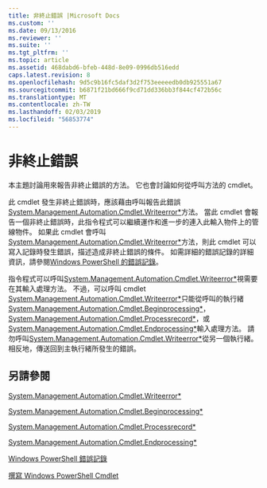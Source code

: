```yaml
---
title: 非終止錯誤 |Microsoft Docs
ms.custom: ''
ms.date: 09/13/2016
ms.reviewer: ''
ms.suite: ''
ms.tgt_pltfrm: ''
ms.topic: article
ms.assetid: 468dabd6-bfeb-448d-8e09-0996db516edd
caps.latest.revision: 8
ms.openlocfilehash: 9d5c9b16fc5daf3d2f753eeeeedb0db925551a67
ms.sourcegitcommit: b6871f21bd666f9cd71dd336bb3f844cf472b56c
ms.translationtype: MT
ms.contentlocale: zh-TW
ms.lasthandoff: 02/03/2019
ms.locfileid: "56853774"
---
```

# <a name="non-terminating-errors"></a>非終止錯誤

本主題討論用來報告非終止錯誤的方法。 它也會討論如何從呼叫方法的 cmdlet。

此 cmdlet 發生非終止錯誤時，應該藉由呼叫報告此錯誤[System.Management.Automation.Cmdlet.Writeerror*](/dotnet/api/System.Management.Automation.Cmdlet.WriteError)方法。 當此 cmdlet 會報告一個非終止錯誤時，此指令程式可以繼續運作和進一步的連入此輸入物件上的管線物件。 如果此 cmdlet 會呼叫[System.Management.Automation.Cmdlet.Writeerror*](/dotnet/api/System.Management.Automation.Cmdlet.WriteError)方法，則此 cmdlet 可以寫入記錄時發生錯誤，描述造成非終止錯誤的條件。 如需詳細的錯誤記錄的詳細資訊，請參閱[Windows PowerShell 的錯誤記錄](./windows-powershell-error-records.md)。

指令程式可以呼叫[System.Management.Automation.Cmdlet.Writeerror*](/dotnet/api/System.Management.Automation.Cmdlet.WriteError)視需要在其輸入處理方法。 不過，可以呼叫 cmdlet [System.Management.Automation.Cmdlet.Writeerror*](/dotnet/api/System.Management.Automation.Cmdlet.WriteError)只能從呼叫的執行緒[System.Management.Automation.Cmdlet.Beginprocessing*](/dotnet/api/System.Management.Automation.Cmdlet.BeginProcessing)， [System.Management.Automation.Cmdlet.Processrecord*](/dotnet/api/System.Management.Automation.Cmdlet.ProcessRecord)，或[System.Management.Automation.Cmdlet.Endprocessing*](/dotnet/api/System.Management.Automation.Cmdlet.EndProcessing)輸入處理方法。 請勿呼叫[System.Management.Automation.Cmdlet.Writeerror*](/dotnet/api/System.Management.Automation.Cmdlet.WriteError)從另一個執行緒。 相反地，傳送回到主執行緒所發生的錯誤。

## <a name="see-also"></a>另請參閱

[System.Management.Automation.Cmdlet.Writeerror*](/dotnet/api/System.Management.Automation.Cmdlet.WriteError)

[System.Management.Automation.Cmdlet.Beginprocessing*](/dotnet/api/System.Management.Automation.Cmdlet.BeginProcessing)

[System.Management.Automation.Cmdlet.Processrecord*](/dotnet/api/System.Management.Automation.Cmdlet.ProcessRecord)

[System.Management.Automation.Cmdlet.Endprocessing*](/dotnet/api/System.Management.Automation.Cmdlet.EndProcessing)

[Windows PowerShell 錯誤記錄](./windows-powershell-error-records.md)

[撰寫 Windows PowerShell Cmdlet](./writing-a-windows-powershell-cmdlet.md)
